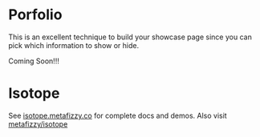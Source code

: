 # Porfolio
This is an excellent technique to build your showcase page since you can pick which information to show or hide.

Coming Soon!!!


# Isotope
See [isotope.metafizzy.co](https://isotope.metafizzy.co) for complete docs and demos.
Also visit [metafizzy/isotope](https://github.com/metafizzy/isotope)
